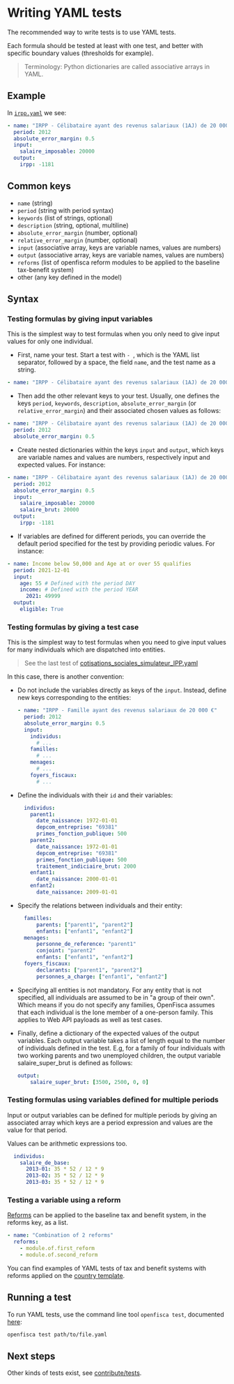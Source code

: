 # Writing YAML tests

The recommended way to write tests is to use YAML tests.

Each formula should be tested at least with one test, and better with specific boundary values (thresholds for example).

> Terminology: Python dictionaries are called associative arrays in YAML.

## Example

In [`irpp.yaml`](https://github.com/openfisca/openfisca-france/blob/29.3.7/tests/formulas/irpp.yaml) we see:

```yaml
- name: "IRPP - Célibataire ayant des revenus salariaux (1AJ) de 20 000 €"
  period: 2012
  absolute_error_margin: 0.5
  input:
    salaire_imposable: 20000
  output:
    irpp: -1181
```

## Common keys

- `name` (string)
- `period` (string with period syntax)
- `keywords`  (list of strings, optional)
- `description` (string, optional, multiline)
- `absolute_error_margin` (number, optional)
- `relative_error_margin` (number, optional)
- `input` (associative array, keys are variable names, values are numbers)
- `output` (associative array, keys are variable names, values are numbers)
- `reforms` (list of openfisca reform modules to be applied to the baseline tax-benefit system)
- other (any key defined in the model)

## Syntax

### Testing formulas by giving input variables

This is the simplest way to test formulas when you only need to give input values for only one individual.

- First, name your test. Start a test with `- `, which is the YAML list separator, followed by a space, the field `name`, and the test name as a string.

```yaml
- name: "IRPP - Célibataire ayant des revenus salariaux (1AJ) de 20 000 €"
```

- Then add the other relevant keys to your test. Usually, one defines the keys `period`, `keywords`, `description`, `absolute_error_margin` (or `relative_error_margin`) and their associated chosen values as follows:

```yaml
- name: "IRPP - Célibataire ayant des revenus salariaux (1AJ) de 20 000 €"
  period: 2012
  absolute_error_margin: 0.5
```

- Create nested dictionaries within the keys `input` and `output`,
which keys are variable names and values are numbers, respectively input and expected values.
For instance:

```yaml
- name: "IRPP - Célibataire ayant des revenus salariaux (1AJ) de 20 000 €"
  period: 2012
  absolute_error_margin: 0.5
  input:
    salaire_imposable: 20000
    salaire_brut: 20000
  output:
    irpp: -1181
```

- If variables are defined for different periods, you can
override the default period specified for the test by providing
periodic values.
For instance:

```yaml
- name: Income below 50,000 and Age at or over 55 qualifies
  period: 2021-12-01
  input:
    age: 55 # Defined with the period DAY
    income: # Defined with the period YEAR
      2021: 49999
  output:
    eligible: True
```

### Testing formulas by giving a test case

This is the simplest way to test formulas when you need to give input values for many individuals
which are dispatched into entities.

> See the last test of [cotisations_sociales_simulateur_IPP.yaml](https://github.com/openfisca/openfisca-france/blob/221147983dabb7d3971b7f1ed86d44346fca449a/tests/cotisations_sociales_simulateur_IPP.yaml#L186-244)

In this case, there is another convention:

- Do not include the variables directly as keys of the `input`. Instead, define new keys corresponding to the entities:

    ```yaml
    - name: "IRPP - Famille ayant des revenus salariaux de 20 000 €"
      period: 2012
      absolute_error_margin: 0.5
      input:
        individus:
          # ...
        familles:
          # ...
        menages:
          # ...
        foyers_fiscaux:
          # ...
    ```

- Define the individuals with their `id` and their variables:

    ```yaml
      individus:
        parent1:
          date_naissance: 1972-01-01
          depcom_entreprise: "69381"
          primes_fonction_publique: 500
        parent2:
          date_naissance: 1972-01-01
          depcom_entreprise: "69381"
          primes_fonction_publique: 500
          traitement_indiciaire_brut: 2000
        enfant1:
          date_naissance: 2000-01-01
        enfant2:
          date_naissance: 2009-01-01
    ```

- Specify the relations between individuals and their entity:

    ```yaml
      familles:
          parents: ["parent1", "parent2"]
          enfants: ["enfant1", "enfant2"]
      menages:
          personne_de_reference: "parent1"
          conjoint: "parent2"
          enfants: ["enfant1", "enfant2"]
      foyers_fiscaux:
          declarants: ["parent1", "parent2"]
          personnes_a_charge: ["enfant1", "enfant2"]
    ```

- Specifying all entities is not mandatory. For any entity that is not specified, all individuals are assumed to be in "a group of their own". Which means if you do not specify any families, OpenFisca assumes that each individual is the lone member of a one-person family. This applies to Web API payloads as well as test cases.

- Finally, define a dictionary of the expected values of the output variables. Each output variable takes a list of length equal to the number of individuals defined in the test. E.g, for a family of four individuals with two working parents and two unemployed children, the output variable salaire_super_brut is defined as follows:

    ```yaml
    output:
        salaire_super_brut: [3500, 2500, 0, 0]
    ```

### Testing formulas using variables defined for multiple periods

Input or output variables can be defined for multiple periods by giving an associated array
which keys are a period expression and values are the value for that period.

Values can be arithmetic expressions too.

```yaml
  individus:
    salaire_de_base:
      2013-01: 35 * 52 / 12 * 9
      2013-02: 35 * 52 / 12 * 9
      2013-03: 35 * 52 / 12 * 9
```

### Testing a variable using a reform

[Reforms](./reforms.md) can be applied to the baseline tax and benefit system, in the reforms key, as a list.

```yaml
- name: "Combination of 2 reforms"
  reforms:
    - module.of.first_reform
    - module.of.second_reform
```

You can find examples of YAML tests of tax and benefit systems with reforms applied on the [country template](https://github.com/openfisca/country-template/tree/master/openfisca_country_template/tests/reforms).

## Running a test

To run YAML tests, use the command line tool `openfisca test`, documented [here](../../openfisca-python-api/openfisca_test):

```sh
openfisca test path/to/file.yaml
```

## Next steps

Other kinds of tests exist, see [contribute/tests](../contribute/tests.md).
